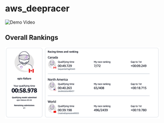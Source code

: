 # aws_deepracer

![Demo Video](https://youtu.be/fx0FUjy4keI)

## Overall Rankings
![](./Rankings.png)
